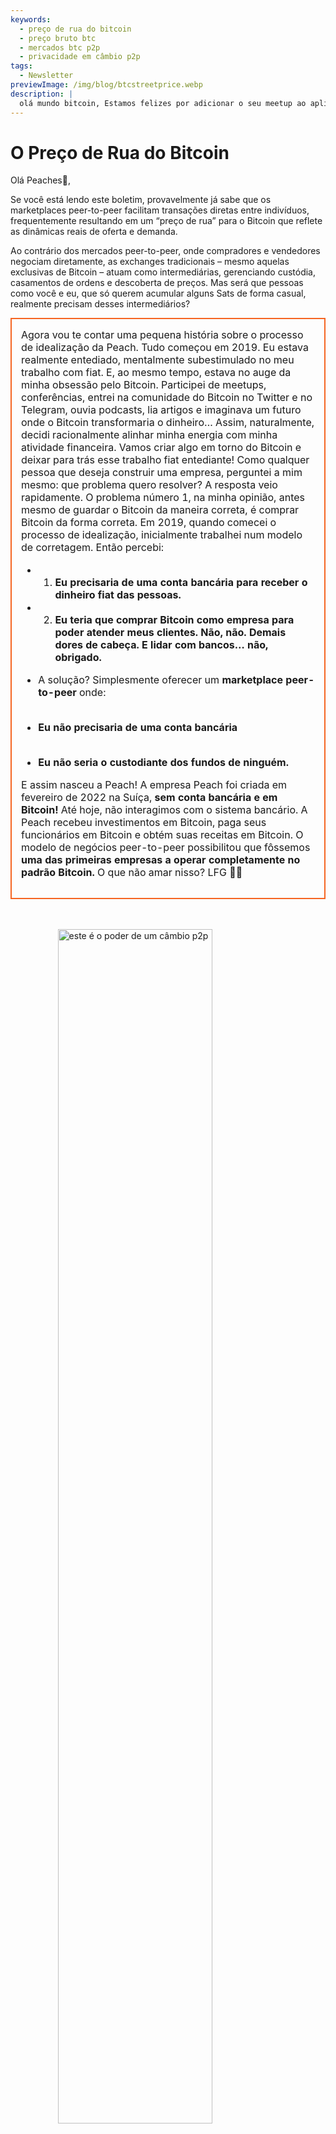 ```yaml
---
keywords:
  - preço de rua do bitcoin
  - preço bruto btc
  - mercados btc p2p
  - privacidade em câmbio p2p
tags:
  - Newsletter
previewImage: /img/blog/btcstreetprice.webp
description: |
  olá mundo bitcoin, Estamos felizes por adicionar o seu meetup ao aplicativo Peach Bitcoin!
---
```


# O Preço de Rua do Bitcoin

Olá Peaches🍑,

Se você está lendo este boletim, provavelmente já sabe que os marketplaces peer-to-peer facilitam transações diretas entre indivíduos, frequentemente resultando em um “preço de rua” para o Bitcoin que reflete as dinâmicas reais de oferta e demanda.

Ao contrário dos mercados peer-to-peer, onde compradores e vendedores negociam diretamente, as exchanges tradicionais – mesmo aquelas exclusivas de Bitcoin – atuam como intermediárias, gerenciando custódia, casamentos de ordens e descoberta de preços. Mas será que pessoas como você e eu, que só querem acumular alguns Sats de forma casual, realmente precisam desses intermediários?

<table style="width: 100%; max-width: 800px; margin: auto; border-collapse: collapse;">
<td style="border: 2px solid #f56522; padding: 15px; width: 60%; vertical-align: top;">
Agora vou te contar uma pequena história sobre o processo de idealização da Peach. Tudo começou em 2019. Eu estava realmente entediado, mentalmente subestimulado no meu trabalho com fiat. E, ao mesmo tempo, estava no auge da minha obsessão pelo Bitcoin. Participei de meetups, conferências, entrei na comunidade do Bitcoin no Twitter e no Telegram, ouvia podcasts, lia artigos e imaginava um futuro onde o Bitcoin transformaria o dinheiro… Assim, naturalmente, decidi racionalmente alinhar minha energia com minha atividade financeira. Vamos criar algo em torno do Bitcoin e deixar para trás esse trabalho fiat entediante! Como qualquer pessoa que deseja construir uma empresa, perguntei a mim mesmo: que problema quero resolver? A resposta veio rapidamente. O problema número 1, na minha opinião, antes mesmo de guardar o Bitcoin da maneira correta, é comprar Bitcoin da forma correta. Em 2019, quando comecei o processo de idealização, inicialmente trabalhei num modelo de corretagem. Então percebi:

- 1. **Eu precisaria de uma conta bancária para receber o dinheiro fiat das pessoas.**
- 2. **Eu teria que comprar Bitcoin como empresa para poder atender meus clientes. Não, não. Demais dores de cabeça. E lidar com bancos… não, obrigado.**

- A solução? Simplesmente oferecer um **marketplace peer-to-peer** onde:
  <br><br>
- **Eu não precisaria de uma conta bancária**
  <br><br>
- **Eu não seria o custodiante dos fundos de ninguém.**

E assim nasceu a Peach! A empresa Peach foi criada em fevereiro de 2022 na Suíça, **sem conta bancária e em Bitcoin!** Até hoje, não interagimos com o sistema bancário. A Peach recebeu investimentos em Bitcoin, paga seus funcionários em Bitcoin e obtém suas receitas em Bitcoin. O modelo de negócios peer-to-peer possibilitou que fôssemos **uma das primeiras empresas a operar completamente no padrão Bitcoin.** O que não amar nisso? LFG 🍑🚀
</td>
</table>

<br><br>
<img src="/img/blog/This-is-peer-to-peer.gif" alt="este é o poder de um câmbio p2p" style="display:block; margin: auto; width: 70%;">
<br><br>

Agora, voltando ao preço de rua do Bitcoin… ou seja, o preço peer-to-peer! Eu o chamo de preço bruto, preço puro, preço sem intermediários, preço natural, preço inocente… o preço pelo qual um indivíduo decide que, neste exato momento, neste exato lugar e nesta situação, o Bitcoin vale <X> para ele/ela.

O conceito do preço de rua do Bitcoin não é inteiramente novo. Em 2017, Clark Moody lançou o índice [Bitcoin Street Price](https://bitcoin.clarkmoody.com/posts/introducing-bitcoin-street-price?) com o objetivo de acompanhar o valor do Bitcoin negociado peer-to-peer em diversas moedas locais. Essa iniciativa buscava oferecer uma representação mais precisa do valor em dinheiro do Bitcoin em diferentes regiões. Infelizmente, esses dados não existem mais devido à falta de apoio e recursos, mas plataformas como a Peach Bitcoin continuam a defender a ideia de que o preço peer-to-peer é o verdadeiro preço do Bitcoin.

CONFIRA AGORA nossa nova [página inicial](https://peachbitcoin.com/) para descobrir o ATH do preço de rua do Bitcoin na Peach nas últimas 24h / 15d / 30d em EUR, CHF, USD!  
Como é calculado? Nós pegamos o preço médio de todas as transações concluídas na Peach.

<div style="border: 2px solid orange; padding: 10px; text-align: center;">
    <strong>INTEGRE & JOGUE</strong> com nossa API de Preço Peer-to-Peer do Bitcoin:
</div>

:::buttons
[API de Preço Peer-to-Peer](https://docs.peachbitcoin.com/#ath-price)
:::

ADIVINHA SÓ? VOCÊ PERCEBEU QUE  
o preço do Bitcoin é **frequentemente maior** no marketplace peer-to-peer! Por quê? Porque ele é bruto e não há complicações com identificação e burocracias de KYC!  
Por isso, fazer arbitragem ou vender Bitcoin na Peach faz muito sentido. E… **É GRATUITO!!** Então baixe o app e coloque sua oferta de venda agora!

<div style="text-align: center;">
  <video controls style="max-width: 100%; height: auto;">
    <source src="/img/blog/P2P-Price-promo.mp4" type="video/mp4">
    Seu navegador não suporta o elemento de vídeo.
  </video>
</div>

Veja também o que significa peer-to-peer na vida real:

As pessoas estão trocando Bitcoin de forma super anônima com DINHEIRO VIVO enquanto participam de meetups de Bitcoin! Este é um meetup na França, (Bitcoin Metz!)[https://x.com/btc_metz/status/1883220185504727229?s=46]. Saudações para eles! A Peach facilita a troca oferecendo a plataforma de escrow e descoberta de ofertas. Obrigado ao BitcoinMetz por apresentar a Peach! Uma verdadeira honra para nós.

![](/img/blog/tradecashforsat/tradeforsat.png)

É isso por enquanto, Peaches!

Com saudações frutadas,

@ProofofSteph

Faça do acúmulo de Sats peer-to-peer o padrão,

Compartilhe seu código de indicação com seus amigos

Eles ganham 1 trade de compra grátis e você acumula pontos de indicação para trocar por sats e mais.

## ⚠️ NOVA VERSÃO DO PEACH, AGORA DISPONÍVEL 0.5.3 (265) ⚠️

:::figures 3
![financie até 21 ofertas de venda instantâneas](/img/blog/tradecashforsat/fundmore.png)

![nunca compartilhe sua frase de segurança](/img/blog/tradecashforsat/nevershare.png)

![modo escuro no Peach](/img/blog/tradecashforsat/darkmode.png)
:::

**NUNCA, JAMAIS COMPARTILHE SUA SEED, ATÉ COM SUA MÃE!**

## EM OUTRAS NOTÍCIAS: O NÓ DA LIGHTNING NETWORK⚡ DO PEACH ESTÁ AO VIVO!

![light peach](/img/blog/tradecashforsat/lightpeach.png)

- Confira os detalhes de conexão na Clearnet e Tor [aqui](https://ln.peachbitcoin.com/embed/FHQuQDFDUngLDXY2n36R6JjP5FgLHKFNF7MDMTUHR8bX/BTC/ln)
- Nosso endereço lightning é **hello@ln.peachbitcoin.com** 🤗

Peach é uma equipe muito pequena. Toda ajuda e suporte são muito bem-vindos!  
Quer fazer uma parceria conosco? Quer nos promover?  
Quer se juntar à equipe como embaixador(a) local ou regional da marca Peach? 👀  
Entre em contato agora!

:::buttons
[Envie uma mensagem!](mailto:hello@peachbitcoin.com)
:::

<table style="width: 100%; max-width: 800px; margin: auto; border-collapse: collapse;">
  <tr>
    <td style="border: 2px solid #E4572E; padding: 15px; width: 60%; vertical-align: top;">
      <div style="word-wrap: break-word; font-size: 16px; line-height: 1.5;">
        <strong>Você organiza meetups?<br>
        Possui uma loja de Bitcoin?<br>
        Organiza eventos/conferências?</strong>
        <br><br>
        Integre seu evento ou loja no nosso app para facilitar as trocas em DINHEIRO na sua localização.
        <ul>
          <li>Receba 100% da nossa receita por todas as transações em dinheiro realizadas no seu meetup!</li>
          <li>Receba seu código de indicação personalizado, brindes, panfletos e todo o nosso suporte para educar sobre o comércio anônimo.</li>
        </ul>
        Envie um e-mail com <strong style="color: #E4572E;">#CASH4SATS</strong> para receber todas as informações.
      </div>
    </td>
    <td style="padding-left: 20px; width: 40%; text-align: center; vertical-align: top;">
      <img src="/img/blog/tradecashforsat/img1.png" alt="Imagem do Meetup" style="max-width: 100%; height: auto;">
      <br><br>
      <a href="#" style="display: inline-block; background-color: #E4572E; color: white; padding: 10px 20px; text-decoration: none; font-weight: bold; border-radius: 5px;">CADASTRE SEU MEETUP NO PEACH</a>
    </td>
  </tr>
</table>

<br><br>

![continue acumulando Sats!](/img/blog/tradecashforsat/keepstacking.png)
